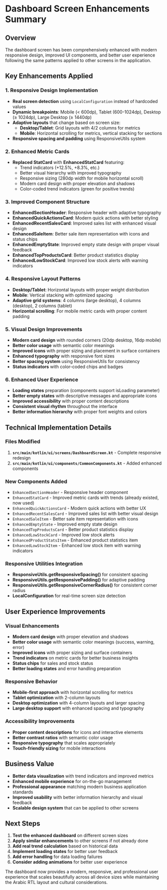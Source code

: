 # Dashboard Screen Enhancements Summary

## Overview
The dashboard screen has been comprehensively enhanced with modern responsive design, improved UI components, and better user experience following the same patterns applied to other screens in the application.

## Key Enhancements Applied

### 1. Responsive Design Implementation
- **Real screen detection** using `LocalConfiguration` instead of hardcoded values
- **Dynamic breakpoints**: Mobile (< 600dp), Tablet (600-1024dp), Desktop (≥ 1024dp), Large Desktop (≥ 1440dp)
- **Adaptive layouts** that change based on screen size:
  - **Desktop/Tablet**: Grid layouts with 4/2 columns for metrics
  - **Mobile**: Horizontal scrolling for metrics, vertical stacking for sections
- **Responsive spacing and padding** using ResponsiveUtils system

### 2. Enhanced Metric Cards
- **Replaced StatCard** with **EnhancedStatCard** featuring:
  - Trend indicators (+12.5%, +8.3%, etc.)
  - Better visual hierarchy with improved typography
  - Responsive sizing (280dp width for mobile horizontal scroll)
  - Modern card design with proper elevation and shadows
  - Color-coded trend indicators (green for positive trends)

### 3. Improved Component Structure
- **EnhancedSectionHeader**: Responsive header with adaptive typography
- **EnhancedQuickActionsCard**: Modern quick actions with better styling
- **EnhancedRecentSalesCard**: Improved sales list with enhanced visual design
- **EnhancedSaleItem**: Better sale item representation with icons and status chips
- **EnhancedEmptyState**: Improved empty state design with proper visual feedback
- **EnhancedTopProductsCard**: Better product statistics display
- **EnhancedLowStockCard**: Improved low stock alerts with warning indicators

### 4. Responsive Layout Patterns
- **Desktop/Tablet**: Horizontal layouts with proper weight distribution
- **Mobile**: Vertical stacking with optimized spacing
- **Adaptive grid systems**: 4 columns (large desktop), 4 columns (desktop), 2 columns (tablet)
- **Horizontal scrolling**: For mobile metric cards with proper content padding

### 5. Visual Design Improvements
- **Modern card design** with rounded corners (20dp desktop, 16dp mobile)
- **Better color usage** with semantic color meanings
- **Improved icons** with proper sizing and placement in surface containers
- **Enhanced typography** with responsive font sizes
- **Better spacing system** using ResponsiveUtils for consistency
- **Status indicators** with color-coded chips and badges

### 6. Enhanced User Experience
- **Loading states** preparation (components support isLoading parameter)
- **Better empty states** with descriptive messages and appropriate icons
- **Improved accessibility** with proper content descriptions
- **Consistent visual rhythm** throughout the interface
- **Better information hierarchy** with proper font weights and colors

## Technical Implementation Details

### Files Modified
1. **`src/main/kotlin/ui/screens/DashboardScreen.kt`** - Complete responsive redesign
2. **`src/main/kotlin/ui/components/CommonComponents.kt`** - Added enhanced components

### New Components Added
- `EnhancedSectionHeader` - Responsive header component
- `EnhancedStatCard` - Improved metric cards with trends (already existed, now used)
- `EnhancedQuickActionsCard` - Modern quick actions with better UX
- `EnhancedRecentSalesCard` - Improved sales list with better visual design
- `EnhancedSaleItem` - Better sale item representation with icons
- `EnhancedEmptyState` - Improved empty state design
- `EnhancedTopProductsCard` - Better product statistics display
- `EnhancedLowStockCard` - Improved low stock alerts
- `EnhancedProductStatsItem` - Enhanced product statistics item
- `EnhancedLowStockItem` - Enhanced low stock item with warning indicators

### Responsive Utilities Integration
- **ResponsiveUtils.getResponsiveSpacing()** for consistent spacing
- **ResponsiveUtils.getResponsivePadding()** for adaptive padding
- **ResponsiveUtils.getResponsiveCornerRadius()** for consistent corner radius
- **LocalConfiguration** for real-time screen size detection

## User Experience Improvements

### Visual Enhancements
- **Modern card design** with proper elevation and shadows
- **Better color usage** with semantic color meanings (success, warning, error)
- **Improved icons** with proper sizing and surface containers
- **Trend indicators** on metric cards for better business insights
- **Status chips** for sales and stock status
- **Better loading states** and error handling preparation

### Responsive Behavior
- **Mobile-first approach** with horizontal scrolling for metrics
- **Tablet optimization** with 2-column layouts
- **Desktop optimization** with 4-column layouts and larger spacing
- **Large desktop support** with enhanced spacing and typography

### Accessibility Improvements
- **Proper content descriptions** for icons and interactive elements
- **Better contrast ratios** with semantic color usage
- **Responsive typography** that scales appropriately
- **Touch-friendly sizing** for mobile interactions

## Business Value
- **Better data visualization** with trend indicators and improved metrics
- **Enhanced mobile experience** for on-the-go management
- **Professional appearance** matching modern business application standards
- **Improved usability** with better information hierarchy and visual feedback
- **Scalable design system** that can be applied to other screens

## Next Steps
1. **Test the enhanced dashboard** on different screen sizes
2. **Apply similar enhancements** to other screens if not already done
3. **Add real trend calculation** based on historical data
4. **Implement loading states** for better user feedback
5. **Add error handling** for data loading failures
6. **Consider adding animations** for better user experience

The dashboard now provides a modern, responsive, and professional user experience that scales beautifully across all device sizes while maintaining the Arabic RTL layout and cultural considerations.
